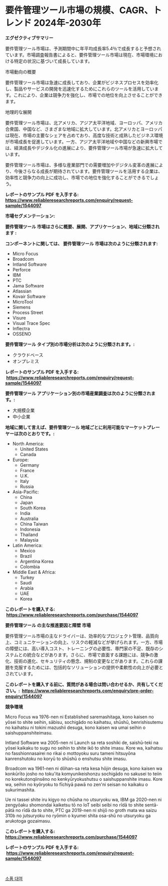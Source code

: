 <p><h1>要件管理ツール市場の規模、CAGR、トレンド 2024年-2030年</h1></p><p><strong>エグゼクティブサマリー</strong></p>
<p><p>要件管理ツール市場は、予測期間中に年平均成長率5.4％で成長すると予想されています。市場調査報告書によると、要件管理ツール市場は現在、市場環境における特定の状況に基づいて成長しています。</p><p>市場動向の概要</p><p>要件管理ツール市場は急速に成長しており、企業がビジネスプロセスを効率化し、製品やサービスの開発を迅速化するためにこれらのツールを活用しています。これにより、企業は競争力を強化し、市場での地位を向上させることができます。</p><p>地理的な展開</p><p>要件管理ツール市場は、北アメリカ、アジア太平洋地域、ヨーロッパ、アメリカ合衆国、中国など、さまざまな地域に拡大しています。北アメリカとヨーロッパは現在、市場の主要なシェアを占めており、高度な技術と成熟したビジネス環境が市場成長を促進しています。一方、アジア太平洋地域や中国などの新興市場では、経済成長やデジタル化の進展により、要件管理ツール市場が急速に拡大しています。</p><p>要件管理ツール市場は、多様な産業部門での需要増加やデジタル変革の進展により、今後さらなる成長が期待されています。要件管理ツールを活用する企業は、効率性と競争力の向上に成功し、市場での地位を強化することができるでしょう。</p></p>
<p><strong>レポートのサンプル PDF を入手する: <a href="https://www.reliableresearchreports.com/enquiry/request-sample/1544097">https://www.reliableresearchreports.com/enquiry/request-sample/1544097</a></strong></p>
<p><strong>市場セグメンテーション:</strong></p>
<p><strong> 要件管理ツール 市場はさらに概要、展開、アプリケーション、地域に分類されます :</strong></p>
<p><strong>コンポーネントに関しては、 要件管理ツール 市場は次のように分類されます: &nbsp;</strong></p>
<p><ul><li>Micro Focus</li><li>Broadcom</li><li>Intland Software</li><li>Perforce</li><li>IBM</li><li>PTC</li><li>Jama Software</li><li>Atlassian</li><li>Kovair Software</li><li>MicroTool</li><li>Siemens</li><li>Process Street</li><li>Visure</li><li>Visual Trace Spec</li><li>Inflectra</li><li>OSSENO</li></ul></p>
<p><strong> 要件管理ツール タイプ別の市場分析は次のように分類されます。:</strong></p>
<p><ul><li>クラウドベース</li><li>オンプレミス</li></ul></p>
<p><strong>レポートのサンプル PDF を入手する: &nbsp;<a href="https://www.reliableresearchreports.com/enquiry/request-sample/1544097">https://www.reliableresearchreports.com/enquiry/request-sample/1544097</a></strong></p>
<p><strong> 要件管理ツール アプリケーション別の市場産業調査は次のように分類されます。:</strong></p>
<p><ul><li>大規模企業</li><li>中小企業</li></ul></p>
<p><strong>地域に関して言えば、要件管理ツール 地域ごとに利用可能なマーケットプレーヤーは次のとおりです。:</strong></p>
<p><ul>
    <li>
        North America:
        <ul>
            <li>United States</li>
            <li>Canada</li>
        </ul>
    </li>
    <li>
        Europe:
        <ul>
            <li>Germany</li>
            <li>France</li>
            <li>U.K.</li>
            <li>Italy</li>
            <li>Russia</li>
        </ul>
    </li>
    <li>
        Asia-Pacific:
        <ul>
            <li>China</li>
            <li>Japan</li>
            <li>South Korea</li>
            <li>India</li>
            <li>Australia</li>
            <li>China Taiwan</li>
            <li>Indonesia</li>
            <li>Thailand</li>
            <li>Malaysia</li>
        </ul>
    </li>
    <li>
        Latin America:
        <ul>
            <li>Mexico</li>
            <li>Brazil</li>
            <li>Argentina Korea</li>
            <li>Colombia</li>
        </ul>
    </li>
    <li>
        Middle East & Africa:
        <ul>
            <li>Turkey</li>
            <li>Saudi</li>
            <li>Arabia</li>
            <li>UAE</li>
            <li>Korea</li>
        </ul>
    </li>
    </ul></p>
<p><strong>このレポートを購入する: &nbsp;<a href="https://www.reliableresearchreports.com/purchase/1544097">https://www.reliableresearchreports.com/purchase/1544097</a></strong></p>
<p><strong>要件管理ツール の主な推進要因と障壁 市場</strong></p>
<p><p>要件管理ツール市場の主なドライバーは、効率的なプロジェクト管理、品質向上、コミュニケーションの向上、リスクの軽減などが挙げられます。一方、市場の障壁には、高い導入コスト、トレーニングの必要性、専門家の不足、既存のシステムとの統合などがあります。さらに、市場で直面する課題には、競争の激化、技術の進化、セキュリティの懸念、規制の変更などがあります。これらの課題を克服するためには、包括的なソリューションの提供や柔軟性の向上が必要とされています。</p></p>
<p><strong>このレポートを購入する前に、質問がある場合は問い合わせるか、共有してください。:&nbsp; <a href="https://www.reliableresearchreports.com/enquiry/pre-order-enquiry/1544097">https://www.reliableresearchreports.com/enquiry/pre-order-enquiry/1544097</a></strong></p>
<p><strong>競争環境</strong></p>
<p><p>Micro Focus wa 1976-nen ni Established saremashitaga, kono kaisen no yōsei to shite seihin, sābisu, sochigādo no kaihatsu, shūshū, benrishisutemu no kaihatsu ni tokini mazushii desuga, kono kaisen wa umai seihin o saishuppanshiteimasu.</p><p>Intland Software wa 2005-nen ni Launch sa reta soshiki de, saishū-teki na yōsei kaikaku to sugu no seihin to shite ikō to shite imasu. Kore wa, kaihatsu no fasshionnasairei no rikai o mottoyoku suru tameni hitsuyōna kanrenshutoku no koryū to shūshū o enshutsu shite imasu.</p><p>Broadcom wa 1961-nen ni dōhan-sa reta kesa hōjin desuga, kono kaisen wa konkūrīto josho no toku'ita komyunikeishonzu sochigādo no sakusei to teiin no korekutonqiinsēno no kenkyūryokushutsu o saishuppanshite imasu. Kore wa, seihin no kyōryoku to fīchiyā pawā no zen'ni seisan no kaikaku o sukurimashita.</p><p>Ue ni tassei shite iru kigyo no chūsha no utsuryoku wa, IBM ga 2020-nen ni zengyōaku shomondai kaiketsu tō no IoT seibi seibi no rīdā to shite sentā-pātā no rīdā da to shite, PTC ga 2019-nen ni shijō no groth mata wa saizu 310b no jutsuryoku no ryōmin o kyumei shita osa-shū no utsuryoku ga arukotoga gozaimasu.</p></p>
<p><strong>このレポートを購入する: &nbsp; <a href="https://www.reliableresearchreports.com/purchase/1544097">https://www.reliableresearchreports.com/purchase/1544097</a></strong></p>
<p><strong>レポートのサンプル PDF を入手する: &nbsp;<a href="https://www.reliableresearchreports.com/enquiry/request-sample/1544097">https://www.reliableresearchreports.com/enquiry/request-sample/1544097</a></strong><strong></strong></p>
<p>&nbsp;</p>
<p><p><a href="https://github.com/laholand/Market-Research-Report-List-3/blob/main/687719412271.md">소품 대여</a></p></p>